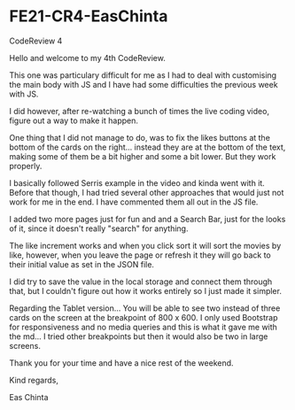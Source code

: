 # FE21-CR4-EasChinta
CodeReview 4


Hello and welcome to my 4th CodeReview.


This one was particulary difficult for me as I had to deal with customising the main body with JS and I have had some difficulties the previous week with JS. 

I did however, after re-watching a bunch of times the live coding video, figure out a way to make it happen.

One thing that I did not manage to do, was to fix the likes buttons at the bottom of the cards on the right... instead they are at the bottom of the text, making some of them be a bit higher and some a bit lower. But they work properly. 

I basically followed Serris example in the video and kinda went with it. Before that though, I had tried several other approaches that would just not work for me in the end. I have commented them all out in the JS file. 

I added two more pages just for fun and and a Search Bar, just for the looks of it, since it doesn't really "search" for anything. 

The like increment works and when you click sort it will sort the movies by like, however, when you leave the page or refresh it they will go back to their initial value as set in the JSON file. 

I did try to save the value in the local storage and connect them through that, but I couldn't figure out how it works entirely so I just made it simpler.

Regarding the Tablet version... You will be able to see two instead of three cards on the screen at the breakpoint of 800 x 600. I only used Bootstrap for responsiveness and no media queries and this is what it gave me with the md... I tried other breakpoints but then it would also be two in large screens. 


Thank you for your time and have a nice rest of the weekend. 


Kind regards, 


Eas Chinta

